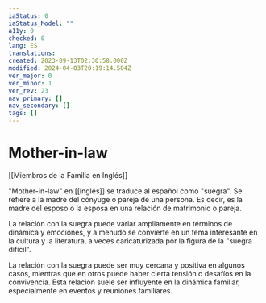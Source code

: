```yaml
---
iaStatus: 0
iaStatus_Model: ""
a11y: 0
checked: 0
lang: ES
translations: 
created: 2023-09-13T02:30:58.000Z
modified: 2024-04-03T20:19:14.504Z
ver_major: 0
ver_minor: 1
ver_rev: 23
nav_primary: []
nav_secondary: []
tags: []
---
```

# Mother-in-law

[[Miembros de la Familia en Inglés]]

"Mother-in-law" en [[inglés]] se traduce al español como "suegra". Se refiere a la madre del cónyuge o pareja de una persona. Es decir, es la madre del esposo o la esposa en una relación de matrimonio o pareja.

La relación con la suegra puede variar ampliamente en términos de dinámica y emociones, y a menudo se convierte en un tema interesante en la cultura y la literatura, a veces caricaturizada por la figura de la "suegra difícil".

La relación con la suegra puede ser muy cercana y positiva en algunos casos, mientras que en otros puede haber cierta tensión o desafíos en la convivencia. Esta relación suele ser influyente en la dinámica familiar, especialmente en eventos y reuniones familiares.